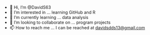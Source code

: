 - 👋 Hi, I’m @DavidS63
- 👀 I’m interested in ... learning GitHub and R
- 🌱 I’m currently learning ... data analysis
- 💞️ I’m looking to collaborate on ... program projects
- 📫 How to reach me ... I can be reached at davidsdds13@gmail.com

<!---
DavidS63/DavidS63 is a ✨ special ✨ repository because its `README.md` (this file) appears on your GitHub profile.
You can click the Preview link to take a look at your changes.
--->
